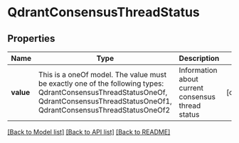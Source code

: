 # QdrantConsensusThreadStatus



## Properties
Name | Type | Description | Notes
------------ | ------------- | ------------- | -------------
**value** | This is a oneOf model. The value must be exactly one of the following types: QdrantConsensusThreadStatusOneOf, QdrantConsensusThreadStatusOneOf1, QdrantConsensusThreadStatusOneOf2 | Information about current consensus thread status | [optional] 




[[Back to Model list]](../README.md#models) [[Back to API list]](../README.md#api-endpoints) [[Back to README]](../README.md)


